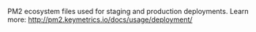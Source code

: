 PM2 ecosystem files used for staging and production deployments.
Learn more: http://pm2.keymetrics.io/docs/usage/deployment/
